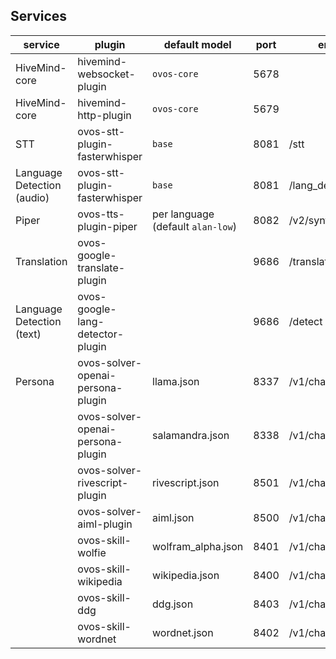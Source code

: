 ## Services

| service                       | plugin                            | default model                        | port | endpoint             |
|-------------------------------|-----------------------------------|--------------------------------------|------|----------------------|
| HiveMind-core                 | hivemind-websocket-plugin         | `ovos-core `                         | 5678 |                      |
| HiveMind-core                 | hivemind-http-plugin              | `ovos-core`                          | 5679 |                      |
| STT                           | ovos-stt-plugin-fasterwhisper     | `base`                               | 8081 | /stt                 |
| Language Detection<br>(audio) | ovos-stt-plugin-fasterwhisper     | `base`                               | 8081 | /lang_detect         |
| Piper                         | ovos-tts-plugin-piper             | per language<br>(default `alan-low`) | 8082 | /v2/synthesize       |
| Translation                   | ovos-google-translate-plugin      |                                      | 9686 | /translate           |
| Language Detection<br>(text)  | ovos-google-lang-detector-plugin  |                                      | 9686 | /detect              |
| Persona                       | ovos-solver-openai-persona-plugin | llama.json                           | 8337 | /v1/chat/completions |
|                               | ovos-solver-openai-persona-plugin | salamandra.json                      | 8338 | /v1/chat/completions |
|                               | ovos-solver-rivescript-plugin     | rivescript.json                      | 8501 | /v1/chat/completions |
|                               | ovos-solver-aiml-plugin           | aiml.json                            | 8500 | /v1/chat/completions |
|                               | ovos-skill-wolfie                 | wolfram_alpha.json                   | 8401 | /v1/chat/completions |
|                               | ovos-skill-wikipedia              | wikipedia.json                       | 8400 | /v1/chat/completions |
|                               | ovos-skill-ddg                    | ddg.json                             | 8403 | /v1/chat/completions |
|                               | ovos-skill-wordnet                | wordnet.json                         | 8402 | /v1/chat/completions |